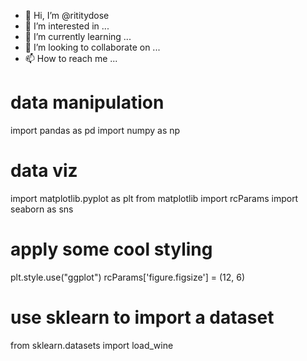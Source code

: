 - 👋 Hi, I’m @rititydose
- 👀 I’m interested in ...
- 🌱 I’m currently learning ...
- 💞️ I’m looking to collaborate on ...
- 📫 How to reach me ...

<!---
rititydose/rititydose is a ✨ special ✨ repository because its `README.md` (this file) appears on your GitHub profile.
You can click the Preview link to take a look at your changes.
--->

# data manipulation
import pandas as pd
import numpy as np

# data viz
import matplotlib.pyplot as plt
from matplotlib import rcParams
import seaborn as sns

# apply some cool styling
plt.style.use("ggplot")
rcParams['figure.figsize'] = (12,  6)

# use sklearn to import a dataset
from sklearn.datasets import load_wine

